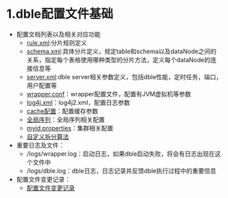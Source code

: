 # 1.dble配置文件基础   
+ 配置文档列表以及相关对应功能
    - [rule.xml](1.01_rule.xml.md):分片规则定义
    - [schema.xml](1.02_schema.xml.md):具体分片定义，规定table和schema以及dataNode之间的关系，指定每个表格使用哪种类型的分片方法，定义每个dataNode的连接信息等
    - [server.xml](1.03_server.xml.md):dble server相关参数定义，包括dble性能，定时任务，端口，用户配置等
    - [wrapper.conf](1.04_wrapper.conf.md)：wrapper配置文件，配置有JVM虚拟机等参数
    - [log4j.xml](1.05_log4j2.xml.md)：log4j2.xml，配置日志参数
    - [cache配置](1.06_cache.md)：配置缓存参数
    - [全局序列](1.07_global_sequence.md)：全局序列相关配置
    - [myid.properties](1.08_myid.properties.md)：集群相关配置
	- [自定义拆分算法](1.09_dble_route_function_spec.md)
+ 重要日志及文件：
    - /logs/wrapper.log：启动日志，如果dble启动失败，将会有日志出现在这个文件中
    - /logs/dble.log：dble日志，日志记录并反馈dble执行过程中的重要信息
+ 配置文件变更记录：
	- [配置文件变更记录](1.10_version_change.md)
